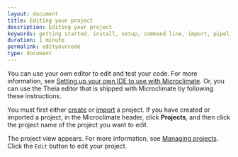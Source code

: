 ```yaml
---
layout: document
title: Editing your project
description: Editing your project
keywords: getting started, install, setup, command line, import, pipeline, update, samples, help, theia, edit
duration: 1 minute
permalink: edityourcode
type: document
---
```


You can use your own editor to edit and test your code. For more information, see [Setting up your own IDE to use with Microclimate](./settingownide). Or, you can use the Theia editor that is shipped with Microclimate by following these instructions.

You must first either [create](./creatingaproject) or [import](./importingaproject) a project. If you have created or imported a project, in the Microclimate header, click **Projects**, and then click the project name of the project you want to edit.

The project view appears. For more information, see [Managing projects](./managingprojects). Click the `Edit` button to edit your project. 
